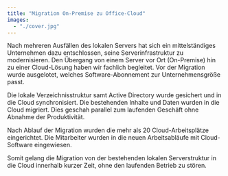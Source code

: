```yaml
---
title: "Migration On-Premise zu Office-Cloud"
images:
  - "./cover.jpg"
---
```


Nach mehreren Ausfällen des lokalen Servers hat sich ein
mittelständiges Unternehmen dazu entschlossen, seine Serverinfrastruktur
zu modernisieren. Den Übergang von einem Server vor Ort (On-Premise)
hin zu einer Cloud-Lösung haben wir fachlich begleitet. Vor der
Migration wurde ausgelotet, welches Software-Abonnement zur
Unternehmensgröße passt.

Die lokale Verzeichnisstruktur samt Active Directory wurde gesichert
und in die Cloud synchronisiert. Die bestehenden Inhalte und Daten
wurden in die Cloud migriert. Dies geschah parallel zum laufenden
Geschäft ohne Abnahme der Produktivität.

Nach Ablauf der Migration wurden die mehr als 20 Cloud-Arbeitsplätze
eingerichtet. Die Mitarbeiter wurden in die neuen Arbeitsabläufe mit
Cloud-Software eingewiesen.

Somit gelang die Migration von der bestehenden lokalen Serverstruktur
in die Cloud innerhalb kurzer Zeit, ohne den laufenden Betrieb zu
stören.
